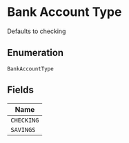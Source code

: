
# Bank Account Type

Defaults to checking

## Enumeration

`BankAccountType`

## Fields

| Name |
|  --- |
| `CHECKING` |
| `SAVINGS` |

